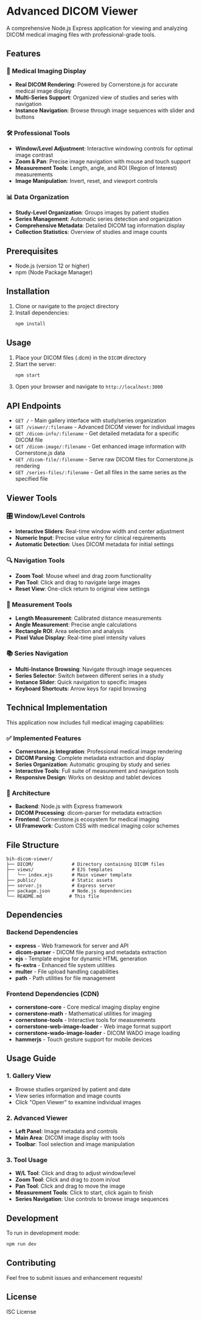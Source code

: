 # Advanced DICOM Viewer

A comprehensive Node.js Express application for viewing and analyzing DICOM medical imaging files with professional-grade tools.

## Features

### 🏥 Medical Imaging Display
- **Real DICOM Rendering**: Powered by Cornerstone.js for accurate medical image display
- **Multi-Series Support**: Organized view of studies and series with navigation
- **Instance Navigation**: Browse through image sequences with slider and buttons

### 🛠️ Professional Tools
- **Window/Level Adjustment**: Interactive windowing controls for optimal image contrast
- **Zoom & Pan**: Precise image navigation with mouse and touch support
- **Measurement Tools**: Length, angle, and ROI (Region of Interest) measurements
- **Image Manipulation**: Invert, reset, and viewport controls

### 📊 Data Organization
- **Study-Level Organization**: Groups images by patient studies
- **Series Management**: Automatic series detection and organization
- **Comprehensive Metadata**: Detailed DICOM tag information display
- **Collection Statistics**: Overview of studies and image counts

## Prerequisites

- Node.js (version 12 or higher)
- npm (Node Package Manager)

## Installation

1. Clone or navigate to the project directory
2. Install dependencies:
   ```bash
   npm install
   ```

## Usage

1. Place your DICOM files (.dcm) in the `DICOM` directory
2. Start the server:
   ```bash
   npm start
   ```
3. Open your browser and navigate to `http://localhost:3000`

## API Endpoints

- `GET /` - Main gallery interface with study/series organization
- `GET /viewer/:filename` - Advanced DICOM viewer for individual images
- `GET /dicom-info/:filename` - Get detailed metadata for a specific DICOM file
- `GET /dicom-image/:filename` - Get enhanced image information with Cornerstone.js data
- `GET /dicom-file/:filename` - Serve raw DICOM files for Cornerstone.js rendering
- `GET /series-files/:filename` - Get all files in the same series as the specified file

## Viewer Tools

### 🎛️ Window/Level Controls
- **Interactive Sliders**: Real-time window width and center adjustment
- **Numeric Input**: Precise value entry for clinical requirements
- **Automatic Detection**: Uses DICOM metadata for initial settings

### 🔍 Navigation Tools
- **Zoom Tool**: Mouse wheel and drag zoom functionality
- **Pan Tool**: Click and drag to navigate large images
- **Reset View**: One-click return to original view settings

### 📏 Measurement Tools
- **Length Measurement**: Calibrated distance measurements
- **Angle Measurement**: Precise angle calculations
- **Rectangle ROI**: Area selection and analysis
- **Pixel Value Display**: Real-time pixel intensity values

### 📚 Series Navigation
- **Multi-Instance Browsing**: Navigate through image sequences
- **Series Selector**: Switch between different series in a study
- **Instance Slider**: Quick navigation to specific images
- **Keyboard Shortcuts**: Arrow keys for rapid browsing

## Technical Implementation

This application now includes full medical imaging capabilities:

### ✅ Implemented Features
- **Cornerstone.js Integration**: Professional medical image rendering
- **DICOM Parsing**: Complete metadata extraction and display
- **Series Organization**: Automatic grouping by study and series
- **Interactive Tools**: Full suite of measurement and navigation tools
- **Responsive Design**: Works on desktop and tablet devices

### 🔧 Architecture
- **Backend**: Node.js with Express framework
- **DICOM Processing**: dicom-parser for metadata extraction
- **Frontend**: Cornerstone.js ecosystem for medical imaging
- **UI Framework**: Custom CSS with medical imaging color schemes

## File Structure

```
bih-dicom-viewer/
├── DICOM/              # Directory containing DICOM files
├── views/              # EJS templates
│   └── index.ejs       # Main viewer template
├── public/             # Static assets
├── server.js           # Express server
├── package.json        # Node.js dependencies
└── README.md          # This file
```

## Dependencies

### Backend Dependencies
- **express** - Web framework for server and API
- **dicom-parser** - DICOM file parsing and metadata extraction
- **ejs** - Template engine for dynamic HTML generation
- **fs-extra** - Enhanced file system utilities
- **multer** - File upload handling capabilities
- **path** - Path utilities for file management

### Frontend Dependencies (CDN)
- **cornerstone-core** - Core medical imaging display engine
- **cornerstone-math** - Mathematical utilities for imaging
- **cornerstone-tools** - Interactive tools for measurements
- **cornerstone-web-image-loader** - Web image format support
- **cornerstone-wado-image-loader** - DICOM WADO image loading
- **hammerjs** - Touch gesture support for mobile devices

## Usage Guide

### 1. Gallery View
- Browse studies organized by patient and date
- View series information and image counts
- Click "Open Viewer" to examine individual images

### 2. Advanced Viewer
- **Left Panel**: Image metadata and controls
- **Main Area**: DICOM image display with tools
- **Toolbar**: Tool selection and image manipulation

### 3. Tool Usage
- **W/L Tool**: Click and drag to adjust window/level
- **Zoom Tool**: Click and drag to zoom in/out
- **Pan Tool**: Click and drag to move the image
- **Measurement Tools**: Click to start, click again to finish
- **Series Navigation**: Use controls to browse image sequences

## Development

To run in development mode:
```bash
npm run dev
```

## Contributing

Feel free to submit issues and enhancement requests!

## License

ISC License
